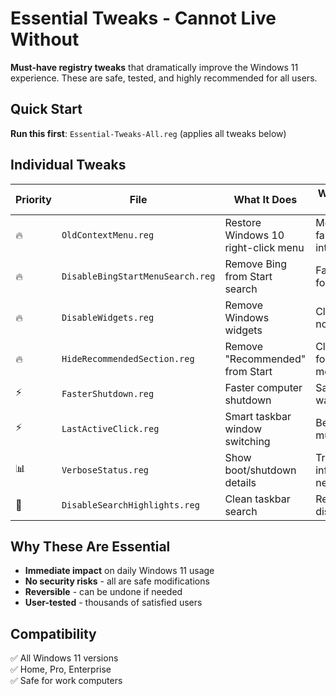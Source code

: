 # Essential Tweaks - Cannot Live Without

**Must-have registry tweaks** that dramatically improve the Windows 11 experience. These are safe, tested, and highly recommended for all users.

## Quick Start

**Run this first**: `Essential-Tweaks-All.reg` (applies all tweaks below)

## Individual Tweaks

| Priority | File                             | What It Does                        | Why You Need It                          |
| -------- | -------------------------------- | ----------------------------------- | ---------------------------------------- |
| 🔥       | `OldContextMenu.reg`             | Restore Windows 10 right-click menu | More options, familiar interface         |
| 🔥       | `DisableBingStartMenuSearch.reg` | Remove Bing from Start search       | Faster, privacy-focused search           |
| 🔥       | `DisableWidgets.reg`             | Remove Windows widgets              | Clean taskbar, no distractions           |
| 🔥       | `HideRecommendedSection.reg`     | Remove "Recommended" from Start     | Clean, privacy-focused Start menu        |
| ⚡       | `FasterShutdown.reg`             | Faster computer shutdown            | Save time waiting                        |
| ⚡       | `LastActiveClick.reg`            | Smart taskbar window switching      | Better multitasking                      |
| 📊       | `VerboseStatus.reg`              | Show boot/shutdown details          | Troubleshooting information (for nerds!) |
| 🎯       | `DisableSearchHighlights.reg`    | Clean taskbar search                | Remove distractions                      |

## Why These Are Essential

-   **Immediate impact** on daily Windows 11 usage
-   **No security risks** - all are safe modifications
-   **Reversible** - can be undone if needed
-   **User-tested** - thousands of satisfied users

## Compatibility

✅ All Windows 11 versions  
✅ Home, Pro, Enterprise  
✅ Safe for work computers
